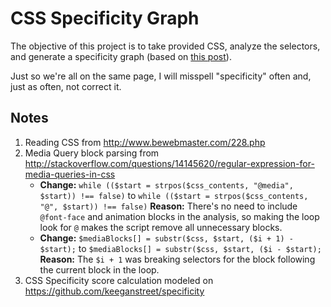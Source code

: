 # CSS Specificity Graph

The objective of this project is to take provided CSS, analyze the selectors, and generate a specificity graph (based on [this post](http://csswizardry.com/2014/10/the-specificity-graph/)).

Just so we're all on the same page, I will misspell "specificity" often and, just as often, not correct it.

## Notes

1. Reading CSS from http://www.bewebmaster.com/228.php
2. Media Query block parsing from http://stackoverflow.com/questions/14145620/regular-expression-for-media-queries-in-css
	- **Change:** `while (($start = strpos($css_contents, "@media", $start)) !== false)` to `while (($start = strpos($css_contents, "@", $start)) !== false)` **Reason:** There's no need to include `@font-face` and animation blocks in the analysis, so making the loop look for `@` makes the script remove all unnecessary blocks.
	- **Change:** `$mediaBlocks[] = substr($css, $start, ($i + 1) - $start);` to `$mediaBlocks[] = substr($css, $start, ($i - $start);` **Reason:** The `$i + 1` was breaking selectors for the block following the current block in the loop.
3. CSS Specificity score calculation modeled on https://github.com/keeganstreet/specificity